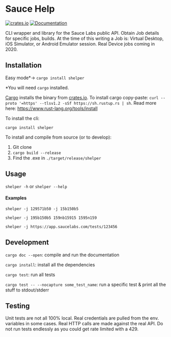 # Sauce Help

[![crates.io](https://img.shields.io/crates/v/shelper.svg)](https://crates.io/crates/shelper)
[![Documentation](https://docs.rs/shelper/badge.svg)](https://docs.rs/shelper)

CLI wrapper and library for the Sauce Labs public API.  Obtain Job details for specific jobs, builds.  At the time of this writing a Job is: Virtual Desktop, iOS Simulator, or Android Emulator session. Real Device jobs coming in 2020.

## Installation
Easy mode*-> `cargo install shelper`

*You will need `cargo` installed. 

[Cargo](https://doc.rust-lang.org/cargo/getting-started/installation.html) installs the binary from [crates.io](https://crates.io/crates/shelper).  To install cargo copy-paste: `curl --proto '=https' --tlsv1.2 -sSf https://sh.rustup.rs | sh`. Read more here: https://www.rust-lang.org/tools/install

To install the cli:

```cargo install shelper```

To install and compile from source (or to develop):
1. Git clone
2. `cargo build --release`
3. Find the .exe in `./target/release/shelper`

## Usage
`shelper -h` or `shelper --help`

#### Examples
`shelper -j 129571b50 -j 15b150b5` 

`shelper -j 195b150b5 159nb15915 1595n159`

`shelper -j https://app.saucelabs.com/tests/123456`

## Development
`cargo doc --open`: compile and run the documentation

`cargo install`: install all the dependencies

`cargo test`: run all tests

`cargo test -- --nocapture some_test_name`: run a specific test & print all the stuff to stdout/stderr

## Testing
Unit tests are not all 100% local. Real credentials are pulled from the env. variables in some cases.  Real HTTP calls are made against the real API.  Do not run tests endlessly as you could get rate limited with a 429.